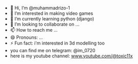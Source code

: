 - 👋 Hi, I’m @muhammadrizo-1
- 👀 I’m interested in making video games
- 🌱 I’m currently learning python (django)
- 💞️ I’m looking to collaborate on ...
- 📫 How to reach me ...
- 😄 Pronouns: ...
- ⚡ Fun fact: i'm interested in 3d modelling too
- you can find me on telegram: @im_0720
- here is my youtube channel: www.youtube.com/@toxic11x

<!---
muhammadrizo-1/muhammadrizo-1 is a ✨ special ✨ repository because its `README.md` (this file) appears on your GitHub profile.
You can click the Preview link to take a look at your changes.
--->

